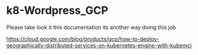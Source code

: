 # k8-Wordpress_GCP



Please take look it this documentation its another way doing this job

https://cloud.google.com/blog/products/gcp/how-to-deploy-geographically-distributed-services-on-kubernetes-engine-with-kubemci

